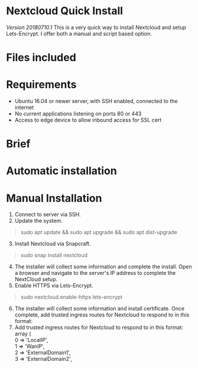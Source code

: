 # Nextcloud Quick Install
*Version 20180710.1*
This is a very quick way to install Nextcloud and setup Lets-Encrypt.  I offer both a manual and script based option. 


# Files included


# Requirements
* Ubuntu 16.04 or newer server, with SSH enabled, connected to the internet
* No current applications listening on ports 80 or 443
* Access to edge device to allow inbound access for SSL cert


# Brief



# Automatic installation



# Manual Installation

1. Connect to server via SSH.
2. Update the system.

>sudo apt update && sudo apt upgrade && sudo apt dist-upgrade    

3. Install Nextcloud via Snapcraft.

>sudo snap install nextcloud

4. The installer will collect some information and complete the install. Open a browser and navigate to the server's IP address to complete the NextCloud setup.
5. Enable HTTPS via Lets-Encrypt.

>sudo nextcloud.enable-https lets-encrypt

6. The installer will collect some information and install certificate. Once complete, add trusted ingress routes for Nextcloud to respond to in this format:
5. Add trusted ingress routes for Nextcloud to respond to in this format:
    array (    
        0 => 'LocalIP',    
        1 => 'WanIP',    
        2 => 'ExternalDomain1',    
        3 => 'ExternalDomain2',    
